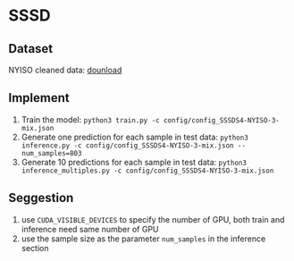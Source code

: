 # SSSD


## Dataset
NYISO cleaned data: [dounload](https://drive.google.com/drive/folders/1dwPkBIHSikhQ5ru3HPQiILSnaGAtP3Yr?usp=sharing)


## Implement
1. Train the model: `python3 train.py -c config/config_SSSDS4-NYISO-3-mix.json`
2. Generate one prediction for each sample in test data: `python3 inference.py -c config/config_SSSDS4-NYISO-3-mix.json --num_samples=803`
3. Generate 10 predictions for each sample in test data: `python3 inference_multiples.py -c config/config_SSSDS4-NYISO-3-mix.json`


## Seggestion
1. use `CUDA_VISIBLE_DEVICES` to specify the number of GPU, both train and inference need same number of GPU
2. use the sample size as the parameter `num_samples` in the inference section


